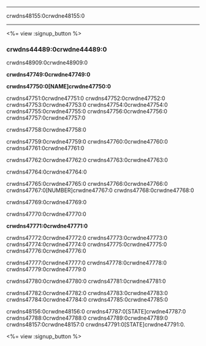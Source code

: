 * * *

crwdns48155:0crwdne48155:0

* * *

<%= view :signup_button %>

### crwdns44489:0crwdne44489:0

  


crwdns48909:0crwdne48909:0

**crwdns47749:0crwdne47749:0**

**crwdns47750:0[NAME]crwdne47750:0**

crwdns47751:0crwdne47751:0 crwdns47752:0crwdne47752:0 crwdns47753:0crwdne47753:0 crwdns47754:0crwdne47754:0 crwdns47755:0crwdne47755:0 crwdns47756:0crwdne47756:0 crwdns47757:0crwdne47757:0

crwdns47758:0crwdne47758:0

crwdns47759:0crwdne47759:0 crwdns47760:0crwdne47760:0 crwdns47761:0crwdne47761:0

crwdns47762:0crwdne47762:0 crwdns47763:0crwdne47763:0

crwdns47764:0crwdne47764:0

crwdns47765:0crwdne47765:0 crwdns47766:0crwdne47766:0 crwdns47767:0[NUMBER]crwdne47767:0 crwdns47768:0crwdne47768:0

crwdns47769:0crwdne47769:0

crwdns47770:0crwdne47770:0

**crwdns47771:0crwdne47771:0**

crwdns47772:0crwdne47772:0 crwdns47773:0crwdne47773:0 crwdns47774:0crwdne47774:0 crwdns47775:0crwdne47775:0 crwdns47776:0crwdne47776:0

crwdns47777:0crwdne47777:0 crwdns47778:0crwdne47778:0 crwdns47779:0crwdne47779:0

crwdns47780:0crwdne47780:0 crwdns47781:0crwdne47781:0

crwdns47782:0crwdne47782:0 crwdns47783:0crwdne47783:0 crwdns47784:0crwdne47784:0 crwdns47785:0crwdne47785:0

crwdns48156:0crwdne48156:0 crwdns47787:0[STATE]crwdne47787:0 crwdns47788:0crwdne47788:0 crwdns47789:0crwdne47789:0 crwdns48157:0crwdne48157:0 crwdns47791:0[STATE]crwdne47791:0.

<%= view :signup_button %>